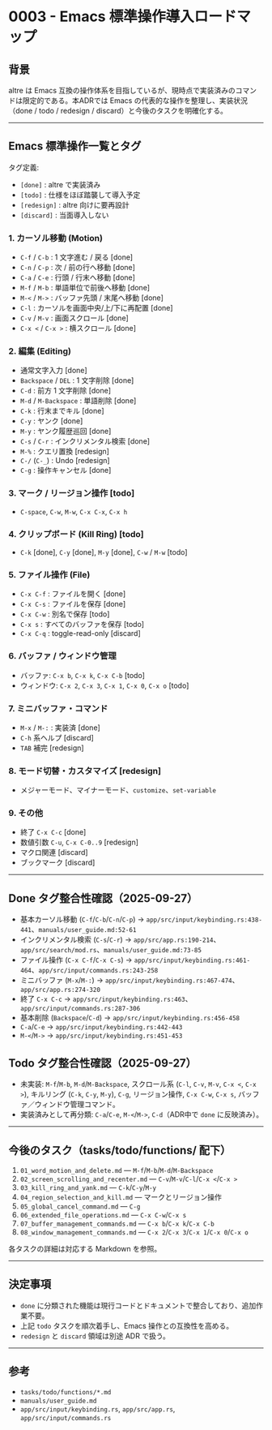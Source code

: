 # 0003 - Emacs 標準操作導入ロードマップ

## 背景
altre は Emacs 互換の操作体系を目指しているが、現時点で実装済みのコマンドは限定的である。本ADRでは Emacs の代表的な操作を整理し、実装状況（done / todo / redesign / discard）と今後のタスクを明確化する。

---

## Emacs 標準操作一覧とタグ
タグ定義:
- `[done]` : altre で実装済み
- `[todo]` : 仕様をほぼ踏襲して導入予定
- `[redesign]` : altre 向けに要再設計
- `[discard]` : 当面導入しない

### 1. カーソル移動 (Motion)
- `C-f` / `C-b` : 1 文字進む / 戻る [done]
- `C-n` / `C-p` : 次 / 前の行へ移動 [done]
- `C-a` / `C-e` : 行頭 / 行末へ移動 [done]
- `M-f` / `M-b` : 単語単位で前後へ移動 [done]
- `M-<` / `M->` : バッファ先頭 / 末尾へ移動 [done]
- `C-l` : カーソルを画面中央/上/下に再配置 [done]
- `C-v` / `M-v` : 画面スクロール [done]
- `C-x <` / `C-x >` : 横スクロール [done]

### 2. 編集 (Editing)
- 通常文字入力 [done]
- `Backspace` / `DEL` : 1 文字削除 [done]
- `C-d` : 前方 1 文字削除 [done]
- `M-d` / `M-Backspace` : 単語削除 [done]
- `C-k` : 行末までキル [done]
- `C-y` : ヤンク [done]
- `M-y` : ヤンク履歴巡回 [done]
- `C-s` / `C-r` : インクリメンタル検索 [done]
- `M-%` : クエリ置換 [redesign]
- `C-/` (`C-_`) : Undo [redesign]
- `C-g` : 操作キャンセル [done]

### 3. マーク / リージョン操作 [todo]
- `C-space`, `C-w`, `M-w`, `C-x C-x`, `C-x h`

### 4. クリップボード (Kill Ring) [todo]
- `C-k` [done], `C-y` [done], `M-y` [done], `C-w` / `M-w` [todo]

### 5. ファイル操作 (File)
- `C-x C-f` : ファイルを開く [done]
- `C-x C-s` : ファイルを保存 [done]
- `C-x C-w` : 別名で保存 [todo]
- `C-x s` : すべてのバッファを保存 [todo]
- `C-x C-q` : toggle-read-only [discard]

### 6. バッファ / ウィンドウ管理
- バッファ: `C-x b`, `C-x k`, `C-x C-b` [todo]
- ウィンドウ: `C-x 2`, `C-x 3`, `C-x 1`, `C-x 0`, `C-x o` [todo]

### 7. ミニバッファ・コマンド
- `M-x` / `M-:` : 実装済 [done]
- `C-h` 系ヘルプ [discard]
- `TAB` 補完 [redesign]

### 8. モード切替・カスタマイズ [redesign]
- メジャーモード、マイナーモード、`customize`、`set-variable`

### 9. その他
- 終了 `C-x C-c` [done]
- 数値引数 `C-u`, `C-x C-0..9` [redesign]
- マクロ関連 [discard]
- ブックマーク [discard]

---

## Done タグ整合性確認（2025-09-27）
- 基本カーソル移動 (`C-f`/`C-b`/`C-n`/`C-p`) → `app/src/input/keybinding.rs:438-441`、`manuals/user_guide.md:52-61`
- インクリメンタル検索 (`C-s`/`C-r`) → `app/src/app.rs:190-214`、`app/src/search/mod.rs`、`manuals/user_guide.md:73-85`
- ファイル操作 (`C-x C-f`/`C-x C-s`) → `app/src/input/keybinding.rs:461-464`、`app/src/input/commands.rs:243-258`
- ミニバッファ (`M-x`/`M-:`) → `app/src/input/keybinding.rs:467-474`、`app/src/app.rs:274-320`
- 終了 `C-x C-c` → `app/src/input/keybinding.rs:463`、`app/src/input/commands.rs:287-306`
- 基本削除 (`Backspace`/`C-d`) → `app/src/input/keybinding.rs:456-458`
- `C-a`/`C-e` → `app/src/input/keybinding.rs:442-443`
- `M-<`/`M->` → `app/src/input/keybinding.rs:451-453`

## Todo タグ整合性確認（2025-09-27）
- 未実装: `M-f`/`M-b`, `M-d`/`M-Backspace`, スクロール系 (`C-l`, `C-v`, `M-v`, `C-x <`, `C-x >`), キルリング (`C-k`, `C-y`, `M-y`), `C-g`, リージョン操作, `C-x C-w`, `C-x s`, バッファ／ウィンドウ管理コマンド。
- 実装済みとして再分類: `C-a`/`C-e`, `M-<`/`M->`, `C-d`（ADR中で `done` に反映済み）。

---

## 今後のタスク（tasks/todo/functions/ 配下）
1. `01_word_motion_and_delete.md` — `M-f`/`M-b`/`M-d`/`M-Backspace`
2. `02_screen_scrolling_and_recenter.md` — `C-v`/`M-v`/`C-l`/`C-x <`/`C-x >`
3. `03_kill_ring_and_yank.md` — `C-k`/`C-y`/`M-y`
4. `04_region_selection_and_kill.md` — マークとリージョン操作
5. `05_global_cancel_command.md` — `C-g`
6. `06_extended_file_operations.md` — `C-x C-w`/`C-x s`
7. `07_buffer_management_commands.md` — `C-x b`/`C-x k`/`C-x C-b`
8. `08_window_management_commands.md` — `C-x 2`/`C-x 3`/`C-x 1`/`C-x 0`/`C-x o`

各タスクの詳細は対応する Markdown を参照。

---

## 決定事項
- `done` に分類された機能は現行コードとドキュメントで整合しており、追加作業不要。
- 上記 `todo` タスクを順次着手し、Emacs 操作との互換性を高める。
- `redesign` と `discard` 領域は別途 ADR で扱う。

---

## 参考
- `tasks/todo/functions/*.md`
- `manuals/user_guide.md`
- `app/src/input/keybinding.rs`, `app/src/app.rs`, `app/src/input/commands.rs`
